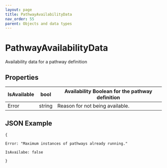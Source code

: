 ```yaml
---
layout: page
title: PathwayAvailabilityData
nav_order: 55
parent: Objects and data types
---
```


# PathwayAvailabilityDataAvailability data for a pathway definition## Properties| IsAvailable | bool | Availability Boolean for the pathway definition || --- | --- | --- || Error | string | Reason for not being available. |## JSON Example```{Error: "Maximum instances of pathways already running."IsAvailabe: false}```